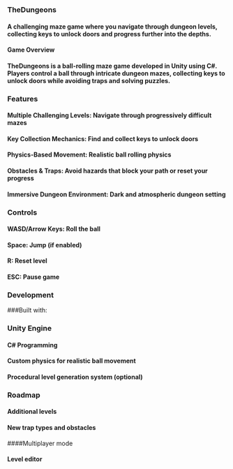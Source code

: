 ### TheDungeons
#### A challenging maze game where you navigate through dungeon levels, collecting keys to unlock doors and progress further into the depths.
#### Game Overview
#### TheDungeons is a ball-rolling maze game developed in Unity using C#. Players control a ball through intricate dungeon mazes, collecting keys to unlock doors while avoiding traps and solving puzzles.
### Features

#### Multiple Challenging Levels: Navigate through progressively difficult mazes
#### Key Collection Mechanics: Find and collect keys to unlock doors
#### Physics-Based Movement: Realistic ball rolling physics
#### Obstacles & Traps: Avoid hazards that block your path or reset your progress
#### Immersive Dungeon Environment: Dark and atmospheric dungeon setting

### Controls

#### WASD/Arrow Keys: Roll the ball
#### Space: Jump (if enabled)
#### R: Reset level
#### ESC: Pause game

### Development
###Built with:

### Unity Engine
#### C# Programming
#### Custom physics for realistic ball movement
#### Procedural level generation system (optional)

### Roadmap

#### Additional levels
#### New trap types and obstacles
####Multiplayer mode
#### Level editor
